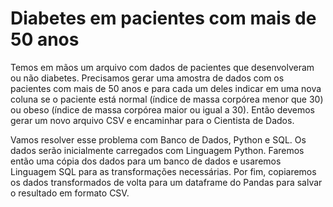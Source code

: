 <h1>Diabetes em pacientes com mais de 50 anos</h1>

<p> Temos em mãos um arquivo com dados de pacientes que desenvolveram ou não
diabetes. Precisamos gerar uma amostra de dados com os pacientes com mais de 50 anos e para
cada um deles indicar em uma nova coluna se o paciente está normal (índice de massa corpórea
menor que 30) ou obeso (índice de massa corpórea maior ou igual a 30). Então devemos gerar
um novo arquivo CSV e encaminhar para o Cientista de Dados. </p>

<p>Vamos resolver esse problema com Banco de Dados, Python e SQL. Os dados serão
inicialmente carregados com Linguagem Python. Faremos então uma cópia dos dados para um
banco de dados e usaremos Linguagem SQL para as transformações necessárias. Por fim,
copiaremos os dados transformados de volta para um dataframe do Pandas para salvar o
resultado em formato CSV.</p>
